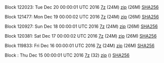 Block 122023: Tue Dec 20 00:00:01 UTC 2016 [7z](https://transfer.sh/rq1Sp/bootstrap.dat.20161220.7z) (24M) [zip](https://transfer.sh/XD8KK/bootstrap.dat.20161220.zip) (26M) [SHA256](https://transfer.sh/XzR5r/sha256.txt)

Block 121477: Mon Dec 19 00:00:02 UTC 2016 [7z](https://transfer.sh/osPWn/bootstrap.dat.20161219.7z) (24M) [zip](https://transfer.sh/wyfqf/bootstrap.dat.20161219.zip) (26M) [SHA256](https://transfer.sh/acApK/sha256.txt)

Block 120927: Sun Dec 18 00:00:01 UTC 2016 [7z](https://transfer.sh/dQ0Qr/bootstrap.dat.20161218.7z) (24M) [zip](https://transfer.sh/kxEkv/bootstrap.dat.20161218.zip) (26M) [SHA256](https://transfer.sh/StQ3v/sha256.txt)

Block 120381: Sat Dec 17 00:00:02 UTC 2016 [7z](https://transfer.sh/SbSn5/bootstrap.dat.20161217.7z) (24M) [zip](https://transfer.sh/XobyI/bootstrap.dat.20161217.zip) (26M) [SHA256](https://transfer.sh/11Ud6i/sha256.txt)

Block 119833: Fri Dec 16 00:00:01 UTC 2016 [7z](https://transfer.sh/6suJH/bootstrap.dat.20161216.7z) (24M) [zip](https://transfer.sh/Yw6Xf/bootstrap.dat.20161216.zip) (26M) [SHA256](https://transfer.sh/8IouZ/sha256.txt)

Block : Thu Dec 15 00:00:01 UTC 2016 [7z](https://transfer.sh/12s90s/bootstrap.dat.20161215.7z) (32) [zip]() () [SHA256](https://transfer.sh/10v6Hv/sha256.txt)
